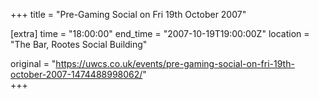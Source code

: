 +++
title = "Pre-Gaming Social on Fri 19th October 2007"

[extra]
time = "18:00:00"
end_time = "2007-10-19T19:00:00Z"
location = "The Bar, Rootes Social Building"

original = "https://uwcs.co.uk/events/pre-gaming-social-on-fri-19th-october-2007-1474488998062/"    
+++



